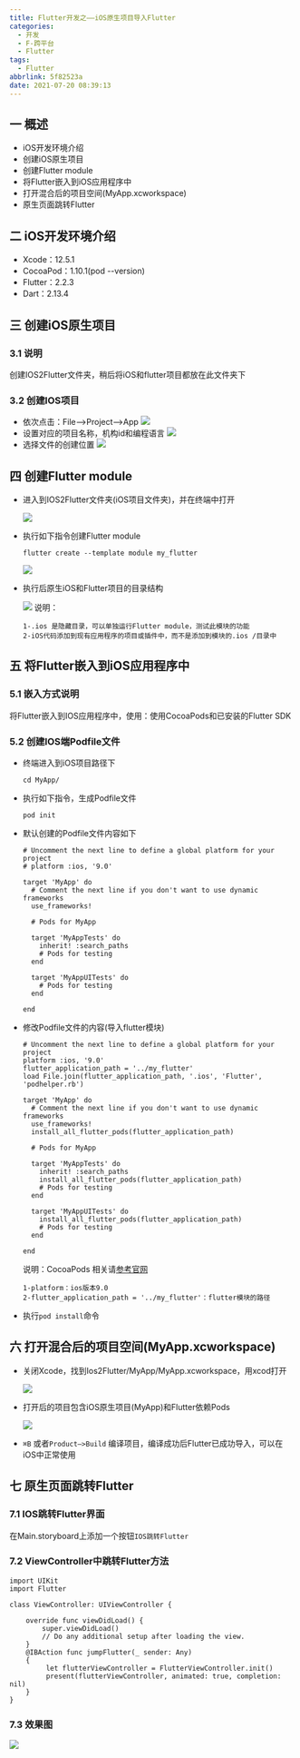 ```yaml
---
title: Flutter开发之——iOS原生项目导入Flutter
categories:
  - 开发
  - F-跨平台
  - Flutter
tags:
  - Flutter
abbrlink: 5f82523a
date: 2021-07-20 08:39:13
---
```

## 一 概述

* iOS开发环境介绍
* 创建iOS原生项目
* 创建Flutter module
* 将Flutter嵌入到iOS应用程序中
* 打开混合后的项目空间(MyApp.xcworkspace)
* 原生页面跳转Flutter

<!--more-->

## 二 iOS开发环境介绍

* Xcode：12.5.1
* CocoaPod：1.10.1(pod --version)
* Flutter：2.2.3
* Dart：2.13.4

## 三 创建iOS原生项目

### 3.1 说明

创建IOS2Flutter文件夹，稍后将iOS和flutter项目都放在此文件夹下

### 3.2 创建IOS项目

* 依次点击：File——>Project——>App
  ![][1]
* 设置对应的项目名称，机构id和编程语言
  ![][2]
* 选择文件的创建位置
  ![][3]
## 四 创建Flutter module

* 进入到IOS2Flutter文件夹(iOS项目文件夹)，并在终端中打开

  ![][4]
  
* 执行如下指令创建Flutter module

  ```
  flutter create --template module my_flutter
  ```

  ![][5]
  
* 执行后原生iOS和Flutter项目的目录结构

  ![][6]
  说明：
  
  ```
  1-.ios 是隐藏目录，可以单独运行Flutter module，测试此模块的功能
  2-iOS代码添加到现有应用程序的项目或插件中，而不是添加到模块的.ios /目录中
  ```

## 五 将Flutter嵌入到iOS应用程序中

### 5.1 嵌入方式说明

将Flutter嵌入到IOS应用程序中，使用：使用CocoaPods和已安装的Flutter SDK

### 5.2 创建IOS端Podfile文件

* 终端进入到iOS项目路径下

  ```
  cd MyApp/
  ```

* 执行如下指令，生成Podfile文件

  ```
  pod init
  ```

* 默认创建的Podfile文件内容如下

  ```
  # Uncomment the next line to define a global platform for your project
  # platform :ios, '9.0'
  
  target 'MyApp' do
    # Comment the next line if you don't want to use dynamic frameworks
    use_frameworks!
  
    # Pods for MyApp
  
    target 'MyAppTests' do
      inherit! :search_paths
      # Pods for testing
    end
  
    target 'MyAppUITests' do
      # Pods for testing
    end
  
  end
  ```

* 修改Podfile文件的内容(导入flutter模块)

  ```
  # Uncomment the next line to define a global platform for your project
  platform :ios, '9.0'
  flutter_application_path = '../my_flutter'
  load File.join(flutter_application_path, '.ios', 'Flutter', 'podhelper.rb')
  
  target 'MyApp' do
    # Comment the next line if you don't want to use dynamic frameworks
    use_frameworks!
    install_all_flutter_pods(flutter_application_path)
  
    # Pods for MyApp
  
    target 'MyAppTests' do
      inherit! :search_paths
      install_all_flutter_pods(flutter_application_path)
      # Pods for testing
    end
  
    target 'MyAppUITests' do
      install_all_flutter_pods(flutter_application_path)
      # Pods for testing
    end
  
  end
  ```

  说明：CocoaPods 相关请[参考官网](https://cocoapods.org/)

  ```
  1-platform：ios版本9.0
  2-flutter_application_path = '../my_flutter'：flutter模块的路径
  ```

* 执行`pod install`命令

## 六 打开混合后的项目空间(MyApp.xcworkspace)

* 关闭Xcode，找到Ios2Flutter/MyApp/MyApp.xcworkspace，用xcod打开

  ![][8]
  
* 打开后的项目包含iOS原生项目(MyApp)和Flutter依赖Pods

  ![][9]
* `⌘B` 或者`Product—>Build` 编译项目，编译成功后Flutter已成功导入，可以在iOS中正常使用


## 七 原生页面跳转Flutter

### 7.1 IOS跳转Flutter界面

在Main.storyboard上添加一个按钮`IOS跳转Flutter`

### 7.2 ViewController中跳转Flutter方法

```
import UIKit
import Flutter

class ViewController: UIViewController {

    override func viewDidLoad() {
        super.viewDidLoad()
        // Do any additional setup after loading the view.
    }
    @IBAction func jumpFlutter(_ sender: Any)
    {
         let flutterViewController = FlutterViewController.init()
         present(flutterViewController, animated: true, completion: nil)
    }  
}
```

### 7.3 效果图
![][10]



[1]:https://cdn.jsdelivr.net/gh/PGzxc/CDN/blog-flutter/flutter-ios-add-create-ios-project.png
[2]:https://cdn.jsdelivr.net/gh/PGzxc/CDN/blog-flutter/flutter-ios-add-create-ios-project-setting.png
[3]:https://cdn.jsdelivr.net/gh/PGzxc/CDN/blog-flutter/flutter-ios-add-create-ios-project-position.png
[4]:https://cdn.jsdelivr.net/gh/PGzxc/CDN/blog-flutter/flutter-ios-flutter-open-terminal.png
[5]:https://cdn.jsdelivr.net/gh/PGzxc/CDN/blog-flutter/flutter-ios-flutter-module-create.png
[6]:https://cdn.jsdelivr.net/gh/PGzxc/CDN/blog-flutter/flutter-ios-flutter-struct.png
[7]:https://cdn.jsdelivr.net/gh/PGzxc/CDN/blog-flutter/flutter-ios-pod-install.png
[8]:https://cdn.jsdelivr.net/gh/PGzxc/CDN/blog-flutter/flutter-ios-xcworkspace-select.png
[9]:https://cdn.jsdelivr.net/gh/PGzxc/CDN/blog-flutter/flutter-ios-xcwork-open-two-pro.png
[10]:https://cdn.jsdelivr.net/gh/PGzxc/CDN/blog-flutter/flutter-ios-jump-flutter-result.gif

